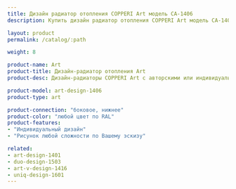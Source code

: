 ```yaml
---
title: Дизайн радиатор отопления COPPERI Art модель CA-1406
description: Купить дизайн радиатор отопления COPPERI Art модель CA-1406 по цене производителя в Москве.

layout: product
permalink: /catalog/:path

weight: 8

product-name: Art
product-title: Дизайн-радиатор отопления Art
product-desc: Дизайн-радиаторы COPPERI Art с авторскими или индивидуальными рисунками на передней панели подчеркнут Ваши дизайнерские идеи и сделают любой интерьер неповторимым.

product-model: art-design-1406
product-type: art

product-connection: "боковое, нижнее"
product-color: "любой цвет по RAL"
product-features:
- "Индивидуальный дизайн"
- "Рисунок любой сложности по Вашему эскизу"

related:
- art-design-1401
- duo-design-1503
- art-v-design-1416
- uniq-design-1601
---
```

